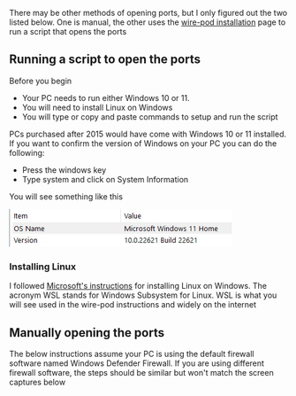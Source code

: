 There may be other methods of opening ports, but I only figured out the two listed below. One is manual, the other uses the [wire-pod installation](https://github.com/kercre123/wire-pod/wiki/Installation) page to run a script that opens the ports

## Running a script to open the ports

Before you begin

* Your PC needs to run either Windows 10 or 11. 
* You will need to install Linux on Windows
* You will type or copy and paste commands to setup and run the script

PCs purchased after 2015 would have come with Windows 10 or 11 installed. If you want to confirm the version of Windows on your PC you can do the following:

* Press the windows key
* Type system and click on System Information

You will see something like this

![Windows version and build display](/img/WindowsVersion.jpg)

### Installing Linux

I followed [Microsoft's instructions](https://learn.microsoft.com/en-us/windows/wsl/install) for installing Linux on Windows. The acronym WSL stands for Windows Subsystem for Linux. WSL is what you will see used in the wire-pod instructions and widely on the internet





## Manually opening the ports

The below instructions assume your PC is using the default firewall software named Windows Defender Firewall. If you are using different firewall software, the steps should be similar but won't match the screen captures below